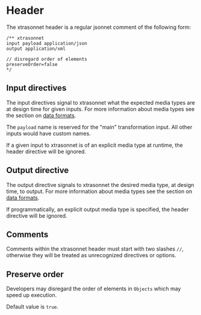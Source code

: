 # Header

The xtrasonnet header is a regular jsonnet comment of the following form:

```jsonnet
/** xtrasonnet
input payload application/json
output application/xml

// disregard order of elements
preserveOrder=false
*/
```

## Input directives

The input directives signal to xtrasonnet what the expected media types are at design time for given inputs. For more information about media types see the section on [data formats](../dataformats/).

The `payload` name is reserved for the "main" transformation input. All other inputs would have custom names.

If a given input to xtrasonnet is of an explicit media type at runtime, the header directive will be ignored.

## Output directive

The output directive signals to xtrasonnet the desired media type, at design time, to output. For more information about media types see the section on [data formats](../dataformats/).

If programmatically, an explicit output media type is specified, the header directive will be ignored.

## Comments

Comments within the xtrasonnet header must start with two slashes `//`, otherwise they will be treated as unrecognized directives or options.

## Preserve order

Developers may disregard the order of elements in `Objects` which may speed up execution. 

Default value is `true`.
